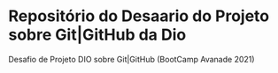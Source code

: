 # Repositório do Desaario do Projeto sobre Git|GitHub da Dio
Desafio de Projeto DIO sobre Git|GitHub (BootCamp Avanade 2021)
